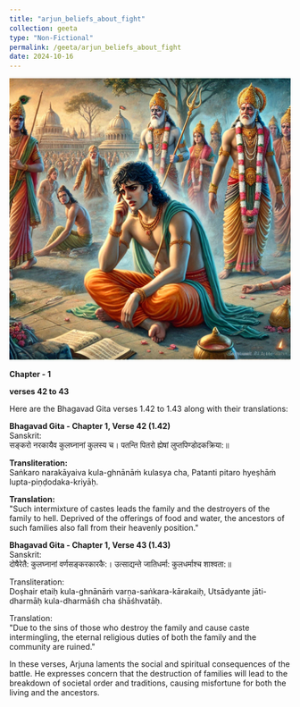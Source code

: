 ```yaml
---
title: "arjun_beliefs_about_fight"
collection: geeta
type: "Non-Fictional"
permalink: /geeta/arjun_beliefs_about_fight
date: 2024-10-16
---
```


![png](../images/shlok_1_42_1_43.webp)


**Chapter - 1**   

**verses 42 to 43**    

Here are the Bhagavad Gita verses 1.42 to 1.43 along with their translations:

**Bhagavad Gita - Chapter 1, Verse 42 (1.42)**    
Sanskrit:    
सङ्करो नरकायैव कुलघ्नानां कुलस्य च।
पतन्ति पितरो ह्येषां लुप्तपिण्डोदकक्रिया:॥

**Transliteration:**    
Saṅkaro narakāyaiva kula-ghnānāṁ kulasya cha,
Patanti pitaro hyeṣhāṁ lupta-piṇḍodaka-kriyāḥ.

**Translation:**      
"Such intermixture of castes leads the family and the destroyers of the family to hell. Deprived of the offerings of food and water, the ancestors of such families also fall from their heavenly position."

**Bhagavad Gita - Chapter 1, Verse 43 (1.43)**      
Sanskrit:      
दोषैरेतै: कुलघ्नानां वर्णसङ्करकारकै:।
उत्साद्यन्ते जातिधर्मा: कुलधर्माश्च शाश्वता:॥

Transliteration:    
Doṣhair etaiḥ kula-ghnānāṁ varṇa-saṅkara-kārakaiḥ,
Utsādyante jāti-dharmāḥ kula-dharmāśh cha śhāśhvatāḥ.

Translation:     
"Due to the sins of those who destroy the family and cause caste intermingling, the eternal religious duties of both the family and the community are ruined."
      
In these verses, Arjuna laments the social and spiritual consequences of the battle. He expresses concern that the destruction of families will lead to the breakdown of societal order and traditions, causing misfortune for both the living and the ancestors.
